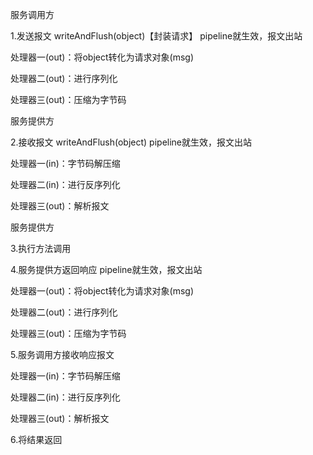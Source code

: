 服务调用方

1.发送报文 writeAndFlush(object)【封装请求】
pipeline就生效，报文出站

处理器一(out)：将object转化为请求对象(msg)

处理器二(out)：进行序列化

处理器三(out)：压缩为字节码


服务提供方

2.接收报文 writeAndFlush(object)
pipeline就生效，报文出站

处理器一(in)：字节码解压缩

处理器二(in)：进行反序列化

处理器三(out)：解析报文

服务提供方

3.执行方法调用

4.服务提供方返回响应
pipeline就生效，报文出站

处理器一(out)：将object转化为请求对象(msg)

处理器二(out)：进行序列化

处理器三(out)：压缩为字节码

5.服务调用方接收响应报文

处理器一(in)：字节码解压缩

处理器二(in)：进行反序列化

处理器三(out)：解析报文

6.将结果返回